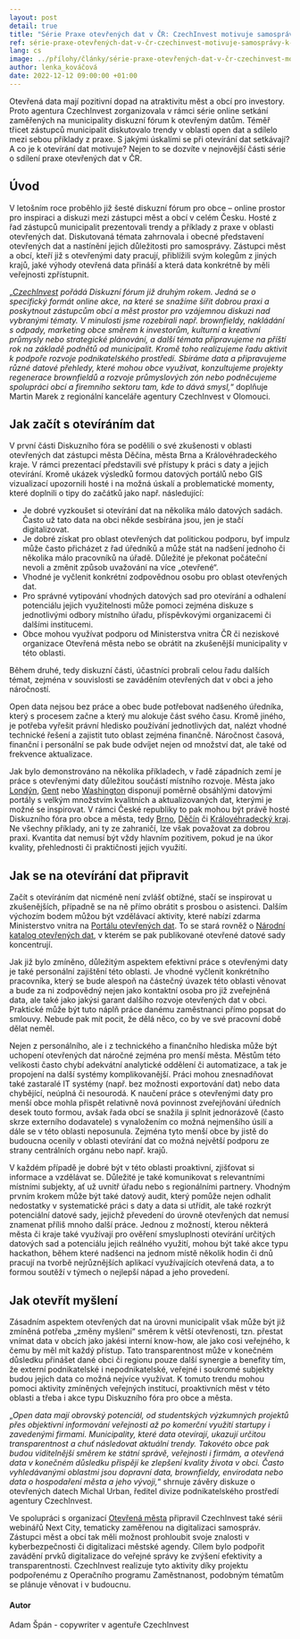 ```yaml
---
layout: post
detail: true
title: "Série Praxe otevřených dat v ČR: CzechInvest motivuje samosprávy k otevírání dat"
ref: série-praxe-otevřených-dat-v-čr-czechinvest-motivuje-samosprávy-k-otevírání-dat
lang: cs
image: ../přílohy/články/série-praxe-otevřených-dat-v-čr-czechinvest-motivuje-samosprávy-k-otevírání-dat/CzechInvest_motivuje_samospravy_k_otevirani_dat.webp
author: lenka_kováčová
date: 2022-12-12 09:00:00 +01:00
---
```

Otevřená data mají pozitivní dopad na atraktivitu měst a obcí pro investory.
Proto agentura CzechInvest zorganizovala v rámci série online setkání zaměřených na municipality diskuzní fórum k otevřeným datům.
Téměř třicet zástupců municipalit diskutovalo trendy v oblasti open dat a sdílelo mezi sebou příklady z praxe.
S jakými úskalími se při otevírání dat setkávají?
A co je k otevírání dat motivuje?
Nejen to se dozvíte v nejnovější části série o sdílení praxe otevřených dat v ČR.

<!--more-->

## Úvod
V letošním roce proběhlo již šesté diskuzní fórum pro obce – online prostor pro inspiraci a diskuzi mezi zástupci měst a obcí v celém Česku.
Hosté z řad zástupců municipalit prezentovali trendy a příklady z praxe v oblasti otevřených dat.
Diskutovaná témata zahrnovala i obecné představení otevřených dat a nastínění jejich důležitosti pro samosprávy.
Zástupci měst a obcí, kteří již s otevřenými daty pracují, přiblížili svým kolegům z jiných krajů, jaké výhody otevřená data přináší a která data konkrétně by měli veřejnosti zpřístupnit.

„_[CzechInvest] pořádá Diskuzní fórum již druhým rokem.
Jedná se o specifický formát online akce, na které se snažíme šířit dobrou praxi a poskytnout zástupcům obcí a měst prostor pro vzájemnou diskuzi nad vybranými tématy.
V minulosti jsme rozebírali např. brownfieldy, nakládání s odpady, marketing obce směrem k investorům, kulturní a kreativní průmysly nebo strategické plánování, a další témata připravujeme na příští rok na základě podnětů od municipalit.
Kromě toho realizujeme řadu aktivit k podpoře rozvoje podnikatelského prostředí.
Sbíráme data a připravujeme různé datové přehledy, které mohou obce využívat, konzultujeme projekty regenerace brownfieldů a rozvoje průmyslových zón nebo podněcujeme spolupráci obcí a firemního sektoru tam, kde to dává smysl,_“ doplňuje Martin Marek z regionální kanceláře agentury CzechInvest v Olomouci.

## Jak začít s otevíráním dat

V první části Diskuzního fóra se podělili o své zkušenosti v oblasti otevřených dat zástupci města Děčína, města Brna a Královéhradeckého kraje.
V rámci prezentací představili své přístupy k práci s daty a jejich otevírání.
Kromě ukázek výsledků formou datových portálů nebo GIS vizualizací upozornili hosté i na možná úskalí a problematické momenty, které doplnili o tipy do začátků jako např. následující:

- Je dobré vyzkoušet si otevírání dat na několika málo datových sadách. Často už tato data na obci někde sesbírána jsou, jen je stačí digitalizovat.
- Je dobré získat pro oblast otevřených dat politickou podporu, byť impulz může často přicházet z řad úředníků a může stát na nadšení jednoho či několika málo pracovníků na úřadě. Důležité je překonat počáteční nevoli a změnit způsob uvažování na více „otevřené“.
- Vhodné je vyčlenit konkrétní zodpovědnou osobu pro oblast otevřených dat.
- Pro správné vytipování vhodných datových sad pro otevírání a odhalení potenciálu jejich využitelnosti může pomoci zejména diskuze s jednotlivými odbory místního úřadu, příspěvkovými organizacemi či dalšími institucemi.
- Obce mohou využívat podporu od Ministerstva vnitra ČR či neziskové organizace Otevřená města nebo se obrátit na zkušenější municipality v této oblasti.

Během druhé, tedy diskuzní části, účastníci probrali celou řadu dalších témat, zejména v souvislosti se zaváděním otevřených dat v obci a jeho náročností.

Open data nejsou bez práce a obec bude potřebovat nadšeného úředníka, který s procesem začne a který mu alokuje část svého času.
Kromě jiného, je potřeba vyřešit právní hledisko používání jednotlivých dat, nalézt vhodné technické řešení a zajistit tuto oblast zejména finančně.
Náročnost časová, finanční i personální se pak bude odvíjet nejen od množství dat, ale také od frekvence aktualizace.

Jak bylo demonstrováno na několika příkladech, v řadě západních zemí je práce s otevřenými daty důležitou součástí místního rozvoje.
Města jako [Londýn], [Gent] nebo [Washington] disponují poměrně obsáhlými datovými portály s velkým množstvím kvalitních a aktualizovaných dat, kterými je možné se inspirovat.
V rámci České republiky to pak mohou být právě hosté Diskuzního fóra pro obce a města, tedy [Brno], [Děčín] či [Královéhradecký kraj].
Ne všechny příklady, ani ty ze zahraničí, lze však považovat za dobrou praxi.
Kvantita dat nemusí být vždy hlavním pozitivem, pokud je na úkor kvality, přehlednosti či praktičnosti jejich využití.

## Jak se na otevírání dat připravit

Začít s otevíráním dat nicméně není zvlášť obtížné, stačí se inspirovat u zkušenějších, případně se na ně přímo obrátit s prosbou o asistenci.
Dalším výchozím bodem můžou být vzdělávací aktivity, které nabízí zdarma Ministerstvo vnitra na [Portálu otevřených dat].
To se stará rovněž o [Národní katalog otevřených dat], v kterém se pak publikované otevřené datové sady koncentrují.

Jak již bylo zmíněno, důležitým aspektem efektivní práce s otevřenými daty je také personální zajištění této oblasti.
Je vhodné vyčlenit konkrétního pracovníka, který se bude alespoň na částečný úvazek této oblasti věnovat a bude za ni zodpovědný nejen jako kontaktní osoba pro již zveřejněná data, ale také jako jakýsi garant dalšího rozvoje otevřených dat v obci.
Praktické může být tuto náplň práce danému zaměstnanci přímo popsat do smlouvy.
Nebude pak mít pocit, že dělá něco, co by ve své pracovní době dělat neměl.

Nejen z personálního, ale i z technického a finančního hlediska může být uchopení otevřených dat náročné zejména pro menší města.
Městům této velikosti často chybí adekvátní analytické oddělení či automatizace, a tak je propojení na další systémy komplikovanější.
Práci mohou znesnadňovat také zastaralé IT systémy (např. bez možnosti exportování dat) nebo data chybějící, neúplná či nesourodá.
K naučení práce s otevřenými daty pro menší obce mohla přispět relativně nová povinnost zveřejňování úředních desek touto formou, avšak řada obcí se snažila ji splnit jednorázově (často skrze externího dodavatele) s vynaložením co možná nejmenšího úsilí a dále se v této oblasti neposunula.
Zejména tyto menší obce by jistě do budoucna ocenily v oblasti otevírání dat co možná největší podporu ze strany centrálních orgánu nebo např. krajů.

V každém případě je dobré být v této oblasti proaktivní, zjišťovat si informace a vzdělávat se.
Důležité je také komunikovat s relevantními místními subjekty, ať už uvnitř úřadu nebo s regionálními partnery.
Vhodným prvním krokem může být také datový audit, který pomůže nejen odhalit nedostatky v systematické práci s daty a data si utřídit, ale také rozkrýt potenciální datové sady, jejichž převedení do úrovně otevřených dat nemusí znamenat příliš mnoho další práce.
Jednou z možností, kterou některá města či kraje také využívají pro ověření smysluplnosti otevírání určitých datových sad a potenciálu jejich reálného využití, mohou být také akce typu hackathon, během které nadšenci na jednom místě několik hodin či dnů pracují na tvorbě nejrůznějších aplikací využívajících otevřená data, a to formou soutěží v týmech o nejlepší nápad a jeho provedení.

## Jak otevřít myšlení

Zásadním aspektem otevřených dat na úrovni municipalit však může být již zmíněná potřeba „změny myšlení“ směrem k větší otevřenosti, tzn. přestat vnímat data v obcích jako jakési interní know-how, ale jako cosi veřejného, k čemu by měl mít každý přístup.
Tato transparentnost může v konečném důsledku přinášet dané obci či regionu pouze další synergie a benefity tím, že externí podnikatelské i nepodnikatelské, veřejné i soukromé subjekty budou jejich data co možná nejvíce využívat.
K tomuto trendu mohou pomoci aktivity zmíněných veřejných institucí, proaktivních měst v této oblasti a třeba i akce typu Diskuzního fóra pro obce a města.

„_Open data mají obrovský potenciál, od studentských výzkumných projektů přes objektivní informování veřejnosti až po komerční využití startupy i zavedenými firmami.
Municipality, které data otevírají, ukazují určitou transparentnost a chuť následovat aktuální trendy.
Takovéto obce pak budou viditelnější směrem ke státní správě, veřejnosti i firmám, a otevřená data v konečném důsledku přispějí ke zlepšení kvality života v obci.
Často vyhledávanými oblastmi jsou dopravní data, brownfieldy, envirodata nebo data o hospodaření města a jeho vývoji,_“ shrnuje závěry diskuze o otevřených datech Michal Urban, ředitel divize podnikatelského prostředí agentury CzechInvest.

Ve spolupráci s organizací [Otevřená města] připravil CzechInvest také sérii webinářů Next City, tematicky zaměřenou na digitalizaci samospráv.
Zástupci měst a obcí tak měli možnost prohloubit svoje znalosti v kyberbezpečnosti či digitalizaci městské agendy.
Cílem bylo podpořit zavádění prvků digitalizace do veřejné správy ke zvýšení efektivity a transparentnosti.
CzechInvest realizuje tyto aktivity díky projektu podpořenému z Operačního programu Zaměstnanost, podobným tématům se plánuje věnovat i v budoucnu.

#### Autor
  
Adam Špán - copywriter v agentuře CzechInvest



[CzechInvest]: https://www.czechinvest.org/ "CzechInvest"
[Londýn]: https://data.london.gov.uk/ "Datový portál Londýn"
[Gent]: https://data.stad.gent/ "Datový portál Gent"
[Washington]: https://data.wa.gov/ "Datový portál Washington"
[Brno]: https://data.brno.cz/ "Datový portál Brno"
[Děčín]: https://opendata.mmdecin.cz/ "Datový portál Děčín"
[Královéhradecký kraj]: https://www.datakhk.cz/ "Datový portál KHK"
[Portálu otevřených dat]: /vzdělávání "Vzdělávání POD"
[Národní katalog otevřených dat]: https://data.gov.cz/ "NKOD"
[Otevřená města]: https://www.otevrenamesta.cz/ "Otevřená města"
